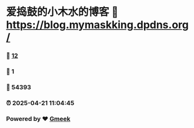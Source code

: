 # 爱捣鼓的小木水的博客 :link: https://blog.mymaskking.dpdns.org/ 
### :page_facing_up: [12](https://blog.mymaskking.dpdns.org//tag.html) 
### :speech_balloon: 1 
### :hibiscus: 54393 
### :alarm_clock: 2025-04-21 11:04:45 
### Powered by :heart: [Gmeek](https://github.com/Meekdai/Gmeek)
